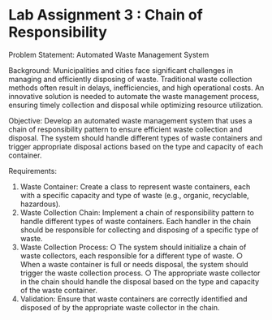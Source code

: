 # Lab Assignment 3 : Chain of Responsibility
Problem Statement:
Automated Waste Management System 

Background: Municipalities and cities face significant challenges in managing and efficiently 
disposing of waste. Traditional waste collection methods often result in delays, inefficiencies, 
and high operational costs. An innovative solution is needed to automate the waste 
management process, ensuring timely collection and disposal while optimizing resource 
utilization. 

Objective: Develop an automated waste management system that uses a chain of 
responsibility pattern to ensure efficient waste collection and disposal. The system should 
handle different types of waste containers and trigger appropriate disposal actions based on the 
type and capacity of each container. 

Requirements: 
1. Waste Container: Create a class to represent waste containers, each with a specific 
capacity and type of waste (e.g., organic, recyclable, hazardous). 
2. Waste Collection Chain: Implement a chain of responsibility pattern to handle different 
types of waste containers. Each handler in the chain should be responsible for collecting 
and disposing of a specific type of waste. 
3. Waste Collection Process: 
○ The system should initialize a chain of waste collectors, each responsible for a 
different type of waste. 
○ When a waste container is full or needs disposal, the system should trigger the 
waste collection process. 
○ The appropriate waste collector in the chain should handle the disposal based on 
the type and capacity of the waste container. 
4. Validation: Ensure that waste containers are correctly identified and disposed of by the 
appropriate waste collector in the chain.
